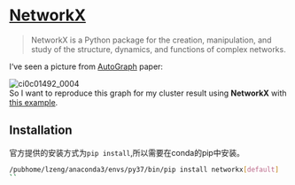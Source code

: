 # [NetworkX](https://networkx.org/documentation/stable/index.html#)
>NetworkX is a Python package for the creation, manipulation, and study of the structure, dynamics, and functions of complex networks. 

I‘ve seen a picture from [AutoGraph](https://pubs.acs.org/doi/full/10.1021/acs.jcim.0c01492) paper:  
  
![ci0c01492_0004](https://user-images.githubusercontent.com/52747634/145321309-c4c6a5b2-7409-4040-9cf3-3043e3584ec5.jpeg)  
So I want to reproduce this graph for my cluster result using **NetworkX** with [this example](https://melaniewalsh.github.io/Intro-Cultural-Analytics/06-Network-Analysis/02-Making-Network-Viz-with-Bokeh.html).  
## Installation
官方提供的安装方式为`pip install`,所以需要在conda的pip中安装。
```bash
/pubhome/lzeng/anaconda3/envs/py37/bin/pip install networkx[default]
``
